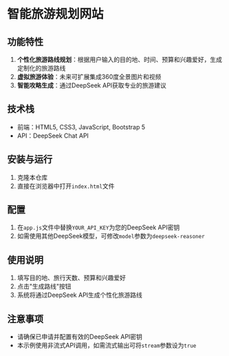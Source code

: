 # 智能旅游规划网站

## 功能特性

1. **个性化旅游路线规划**：根据用户输入的目的地、时间、预算和兴趣爱好，生成定制化的旅游路线
2. **虚拟旅游体验**：未来可扩展集成360度全景图片和视频
3. **智能攻略生成**：通过DeepSeek API获取专业的旅游建议

## 技术栈

- 前端：HTML5, CSS3, JavaScript, Bootstrap 5
- API：DeepSeek Chat API

## 安装与运行

1. 克隆本仓库
2. 直接在浏览器中打开`index.html`文件

## 配置

1. 在`app.js`文件中替换`YOUR_API_KEY`为您的DeepSeek API密钥
2. 如需使用其他DeepSeek模型，可修改`model`参数为`deepseek-reasoner`

## 使用说明

1. 填写目的地、旅行天数、预算和兴趣爱好
2. 点击"生成路线"按钮
3. 系统将通过DeepSeek API生成个性化旅游路线

## 注意事项

- 请确保已申请并配置有效的DeepSeek API密钥
- 本示例使用非流式API调用，如需流式输出可将`stream`参数设为`true`